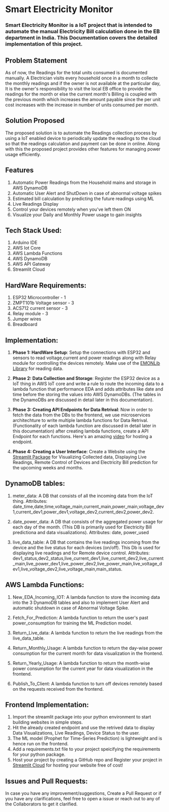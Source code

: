 # Smart Electricity Monitor
### Smart Electricity Monitor is a IoT project that is intended to automate the manual Electricity Bill calculation done in the EB department in India. This Documentation covers the detailed implementation of this project.

## Problem Statement
As of now, the Readings for the total units consumed is documented manually. A Electrician visits every household once in a month to collecte the monthly readings and if the owner is not available at the particular day, It is the owner's responsibility to visit the local EB office to provide the readings for the month or else the current month's Billing is coupled with the previous month which increases the amount payable since the per unit cost increases with the increase in number of units consumed per month.

## Solution Proposed
The proposed solution is to automate the Readings collection process by using a IoT enabled device to periodically update the readings to the cloud so that the readings calculation and payment can be done in online. Along with this the proposed project provides other features for managing power usage efficiently. 

## Features
1. Automatic Power Readings from the Household mains and storage in AWS DynamoDB
2. Automatic User Alert and ShutDown in case of abnormal voltage spikes
3. Estimated bill calculation by predicting the future readings using ML
4. Live Readings Display
5. Control your devices remotely when you've left them ON
6. Visualize your Daily and Monthly Power usage to gain insights

## Tech Stack Used:
1. Arduino IDE 
2. AWS Iot Core
3. AWS Lambda Functions
4. AWS DynamoDB
5. AWS API Gateway
6. Streamlit Cloud

## HardWare Requirements:
1. ESP32 Microcontroller - 1
2. ZMPT101b Voltage sensor - 3
3. ACS712 current sensor - 3
4. Relay module - 3
5. Jumper wires
6. Breadboard

## Implementation:
1. **Phase 1: HardWare Setup**: Setup the connections with ESP32 and sensors to read voltage,current and power readings along with Relay module for controlling the devices remotely. Make use of the [EMONLib Library](https://github.com/openenergymonitor/EmonLib) for reading data.

2. **Phase 2: Data Collection and Storage**: Register the ESP32 device as a IoT thing in AWS IoT core and write a rule to route the incoming data to a lambda function that performance EDA and adds attributes like date and time before the storing the values into AWS DynamoDBs. (The tables in the DynamoDBs are discussed in detail later in this documentation).

3. **Phase 3: Creating API Endpoints for Data Retrival**: Now in order to fetch the data from the DBs to the frontend, we use microservices architechture to write multiple lambda functions for Data Retrival. (Functionality of each lambda function are discussed in detail later in this documentation) after creating lambda functions, create a API Endpoint for each functions. Here's an amazing [video](https://youtu.be/lss7T0R019M) for hosting a endpoint.

4. **Phase 4: Creating a User Interface**: Create a Website using the [Streamlit Package](https://docs.streamlit.io/) for Visualizing Collected data, Displaying Live Readings, Remote Control of Devices and Electricity Bill prediction for the upcoming weeks and months.

## DynamoDB tables:
1. meter_data: A DB that consists of all the incoming data from the IoT thing. Attributes: date_time,date,time,voltage_main,current_main,power_main,voltage_dev1,current_dev1,power_dev1,voltage_dev2,current_dev2,power_dev2.

2. date_power_data: A DB that consists of the aggregated power usage for each day of the month. (This DB is primarily used for Electricity Bill predictiona and data visualizations). Attributes: date, power_used

3. live_data_table: A DB that contains the live readings incoming from the device and the live status for each devices (on/off). This Db is used for displaying live readings and for Remote device control. Attributes:	dev1_status,dev2_status,live_current_dev1,live_current_dev2,live_current_main,live_power_dev1,live_power_dev2,live_power_main,live_voltage_dev1,live_voltage_dev2,live_voltage_main,main_status.

## AWS Lambda Functions:
1. New_EDA_Incoming_IOT: A lambda function to store the incoming data into the 3 DynamoDB tables and also to implement User Alert and automatic shutdown in case of Abnormal Voltage Spike.

2. Fetch_For_Prediction: A lambda function to return the user's past power_consumption for training the ML Prediction model.

3. Return_Live_data: A lambda function to return the live readings from the live_data_table.

4. Return_Monthly_Usage: A lambda function to return the day-wise power consumption for the current month for data visualization in the frontend.

5. Return_Yearly_Usage: A lambda function to return the month-wise power consumption for the current year for data visualization in the frontend.

6. Publish_To_Client: A lambda function to turn off devices remotely based on the requests received from the frontend.

## Frontend Implementation:
1. Import the streamlit package into your python environment to start building websites in simple steps.
2. Hit the already created endpoint and use the retrived data to display Data Visualizations, Live Readings, Device Status to the user.
3. The ML model (Prophet for Time-Series Prediction) is lightweight and is hence run on the frontend.
4. Add a requirements.txt file to your project speicifying the requirements for your python package.
5. Host your project by creating a GitHub repo and Register your project in [Streamlit Cloud](https://streamlit.io/cloud) for hosting your website free of cost!

## Issues and Pull Requests:
In case you have any improvement/suggestions, Create a Pull Request or if you have any clarifications, feel free to open a issue or reach out to any of the Collaborators to get it clarified.
